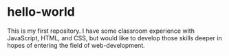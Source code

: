 # hello-world
This is my first repository.
I have some classroom experience with JavaScript, HTML, and CSS, but would like to develop those skills deeper in hopes of entering the field of web-development.

